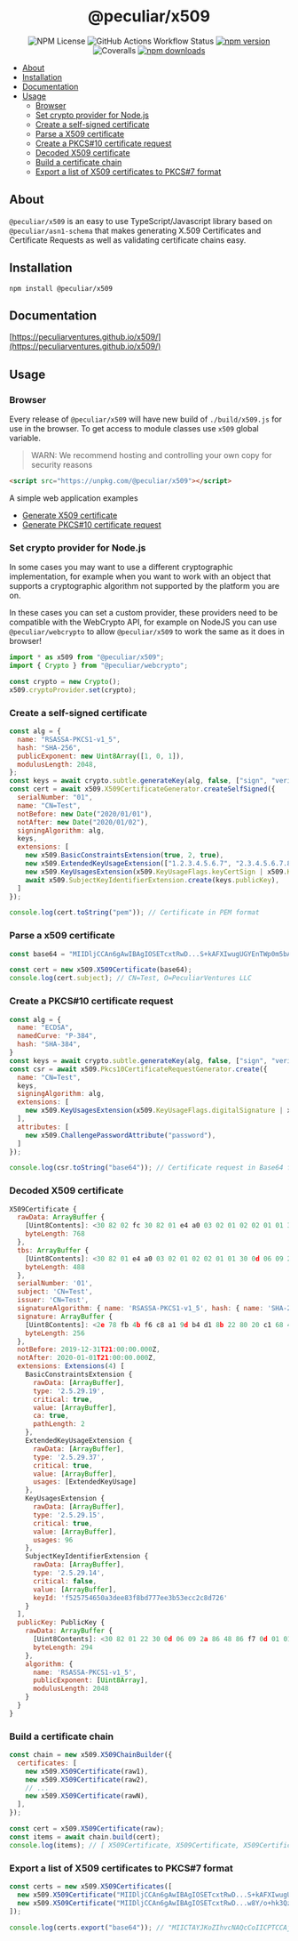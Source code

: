 <h1 align="center">
  @peculiar/x509
</h1>

<div align="center">

![NPM License](https://img.shields.io/npm/l/@peculiar/x509)
![GitHub Actions Workflow Status](https://img.shields.io/github/actions/workflow/status/PeculiarVentures/x509/test.yml?label=test)
[![npm version](https://img.shields.io/npm/v/@peculiar/x509.svg)](https://www.npmjs.com/package/@peculiar/x509)
![Coveralls](https://img.shields.io/coverallsCoverage/github/PeculiarVentures/x509)
[![npm downloads](https://img.shields.io/npm/dm/@peculiar/x509.svg)](https://www.npmjs.com/package/@peculiar/x509)

</div>

- [About](#about)
- [Installation](#installation)
- [Documentation](#documentation)
- [Usage](#usage)
  - [Browser](#browser)
  - [Set crypto provider for Node.js](#set-crypto-provider-for-nodejs)
  - [Create a self-signed certificate](#create-a-self-signed-certificate)
  - [Parse a X509 certificate](#parse-a-x509-certificate)
  - [Create a PKCS#10 certificate request](#create-a-pkcs10-certificate-request)
  - [Decoded X509 certificate](#decoded-x509-certificate)
  - [Build a certificate chain](#build-a-certificate-chain)
  - [Export a list of X509 certificates to PKCS#7 format](#export-a-list-of-x509-certificates-to-pkcs7-format)

## About

`@peculiar/x509` is an easy to use TypeScript/Javascript library based on `@peculiar/asn1-schema` that makes generating X.509 Certificates and Certificate Requests as well as validating certificate chains easy.

## Installation

```
npm install @peculiar/x509
```

## Documentation

[https://peculiarventures.github.io/x509/](https://peculiarventures.github.io/x509/)

## Usage

### Browser

Every release of `@peculiar/x509` will have new build of `./build/x509.js` for use in the browser. To get access to module classes use `x509` global variable.

> WARN: We recommend hosting and controlling your own copy for security reasons

```html
<script src="https://unpkg.com/@peculiar/x509"></script>
```

A simple web application examples
  - [Generate X509 certificate](https://codesandbox.io/s/generate-cert-fjwfh)
  - [Generate PKCS#10 certificate request](https://codesandbox.io/s/generate-csr-0qhed)

### Set crypto provider for Node.js

In some cases you may want to use a different cryptographic implementation, for example when you want to work with an object that supports a cryptographic algorithm not supported by the platform you are on.

In these cases you can set a custom provider, these providers need to be compatible with the WebCrypto API, for example on NodeJS you can use `@peculiar/webcrypto` to allow `@peculiar/x509` to work the same as it does in browser!

```js
import * as x509 from "@peculiar/x509";
import { Crypto } from "@peculiar/webcrypto";

const crypto = new Crypto();
x509.cryptoProvider.set(crypto);
```

### Create a self-signed certificate
```js
const alg = {
  name: "RSASSA-PKCS1-v1_5",
  hash: "SHA-256",
  publicExponent: new Uint8Array([1, 0, 1]),
  modulusLength: 2048,
};
const keys = await crypto.subtle.generateKey(alg, false, ["sign", "verify"]);
const cert = await x509.X509CertificateGenerator.createSelfSigned({
  serialNumber: "01",
  name: "CN=Test",
  notBefore: new Date("2020/01/01"),
  notAfter: new Date("2020/01/02"),
  signingAlgorithm: alg,
  keys,
  extensions: [
    new x509.BasicConstraintsExtension(true, 2, true),
    new x509.ExtendedKeyUsageExtension(["1.2.3.4.5.6.7", "2.3.4.5.6.7.8"], true),
    new x509.KeyUsagesExtension(x509.KeyUsageFlags.keyCertSign | x509.KeyUsageFlags.cRLSign, true),
    await x509.SubjectKeyIdentifierExtension.create(keys.publicKey),
  ]
});

console.log(cert.toString("pem")); // Certificate in PEM format
```

### Parse a x509 certificate
```js
const base64 = "MIIDljCCAn6gAwIBAgIOSETcxtRwD...S+kAFXIwugUGYEnTWp0m5bAn5NlD314IEOg4mnS8Q==";

const cert = new x509.X509Certificate(base64);
console.log(cert.subject); // CN=Test, O=PeculiarVentures LLC
```

### Create a PKCS#10 certificate request
```js
const alg = {
  name: "ECDSA",
  namedCurve: "P-384",
  hash: "SHA-384",
}
const keys = await crypto.subtle.generateKey(alg, false, ["sign", "verify"]);
const csr = await x509.Pkcs10CertificateRequestGenerator.create({
  name: "CN=Test",
  keys,
  signingAlgorithm: alg,
  extensions: [
    new x509.KeyUsagesExtension(x509.KeyUsageFlags.digitalSignature | x509.KeyUsageFlags.keyEncipherment),
  ],
  attributes: [
    new x509.ChallengePasswordAttribute("password"),
  ]
});

console.log(csr.toString("base64")); // Certificate request in Base64 format
```

### Decoded X509 certificate
```js
X509Certificate {
  rawData: ArrayBuffer {
    [Uint8Contents]: <30 82 02 fc 30 82 01 e4 a0 03 02 01 02 02 01 01 30 0d 06 09 2a 86 48 86 f7 0d 01 01 0b 05 00 30 0f 31 0d 30 0b 06 03 55 04 03 13 04 54 65 73 74 30 1e 17 0d 31 39 31 32 33 31 32 31 30 30 30 30 5a 17 0d 32 30 30 31 30 31 32 31 30 30 30 30 5a 30 0f 31 0d 30 0b 06 03 55 04 03 13 04 54 65 73 74 30 82 01 ... 668 more bytes>,
    byteLength: 768
  },
  tbs: ArrayBuffer {
    [Uint8Contents]: <30 82 01 e4 a0 03 02 01 02 02 01 01 30 0d 06 09 2a 86 48 86 f7 0d 01 01 0b 05 00 30 0f 31 0d 30 0b 06 03 55 04 03 13 04 54 65 73 74 30 1e 17 0d 31 39 31 32 33 31 32 31 30 30 30 30 5a 17 0d 32 30 30 31 30 31 32 31 30 30 30 30 5a 30 0f 31 0d 30 0b 06 03 55 04 03 13 04 54 65 73 74 30 82 01 22 30 0d 06 ... 388 more bytes>,
    byteLength: 488
  },
  serialNumber: '01',
  subject: 'CN=Test',
  issuer: 'CN=Test',
  signatureAlgorithm: { name: 'RSASSA-PKCS1-v1_5', hash: { name: 'SHA-256' } },
  signature: ArrayBuffer {
    [Uint8Contents]: <2e 78 fb 4b f6 c8 a1 9d b4 d1 8b 22 80 20 c1 68 46 39 a6 11 d1 a9 7a 13 03 8d 1e 0e 5e 87 b5 33 2a ba 44 1b 96 6d 91 e7 fd c0 ce b7 93 fe e4 df d3 d0 57 7c 9a eb 7e 3e 8b ed c6 07 ad 80 df fd 8f f7 ce 26 07 db 0e 9f af e6 cb 70 02 2d 17 9f f5 c1 0d ef d6 cf 1d ec 78 a0 dd 5d 46 2a 60 08 71 74 2c 26 ... 156 more bytes>,
    byteLength: 256
  },
  notBefore: 2019-12-31T21:00:00.000Z,
  notAfter: 2020-01-01T21:00:00.000Z,
  extensions: Extensions(4) [
    BasicConstraintsExtension {
      rawData: [ArrayBuffer],
      type: '2.5.29.19',
      critical: true,
      value: [ArrayBuffer],
      ca: true,
      pathLength: 2
    },
    ExtendedKeyUsageExtension {
      rawData: [ArrayBuffer],
      type: '2.5.29.37',
      critical: true,
      value: [ArrayBuffer],
      usages: [ExtendedKeyUsage]
    },
    KeyUsagesExtension {
      rawData: [ArrayBuffer],
      type: '2.5.29.15',
      critical: true,
      value: [ArrayBuffer],
      usages: 96
    },
    SubjectKeyIdentifierExtension {
      rawData: [ArrayBuffer],
      type: '2.5.29.14',
      critical: false,
      value: [ArrayBuffer],
      keyId: 'f525754650a3dee83f8bd777ee3b53ecc2c8d726'
    }
  ],
  publicKey: PublicKey {
    rawData: ArrayBuffer {
      [Uint8Contents]: <30 82 01 22 30 0d 06 09 2a 86 48 86 f7 0d 01 01 01 05 00 03 82 01 0f 00 30 82 01 0a 02 82 01 01 00 b6 f4 f1 cf dd 26 a1 23 45 b6 6e 4e ec 3e 20 8a 3f 90 ec 84 46 49 87 a2 05 c5 eb da ac 84 37 eb a3 bf 46 b5 8e 82 75 25 8a 80 19 10 79 13 c0 13 6c 29 df 56 44 1c ec f8 7b 34 0a f2 13 41 b5 53 98 e1 f5 ... 194 more bytes>,
      byteLength: 294
    },
    algorithm: {
      name: 'RSASSA-PKCS1-v1_5',
      publicExponent: [Uint8Array],
      modulusLength: 2048
    }
  }
}
```

### Build a certificate chain
```js
const chain = new x509.X509ChainBuilder({
  certificates: [
    new x509.X509Certificate(raw1),
    new x509.X509Certificate(raw2),
    // ...
    new x509.X509Certificate(rawN),
  ],
});

const cert = x509.X509Certificate(raw);
const items = await chain.build(cert);
console.log(items); // [ X509Certificate, X509Certificate, X509Certificate ]
```

### Export a list of X509 certificates to PKCS#7 format
```js
const certs = new x509.X509Certificates([
  new x509.X509Certificate("MIIDljCCAn6gAwIBAgIOSETcxtRwD...S+kAFXIwugUGYEnTWp0m5bAn5NlD314IEOg4mnS8Q=="),
  new x509.X509Certificate("MIIDljCCAn6gAwIBAgIOSETcxtRwD...w8Y/o+hk3QzNBVa3ZUvzDhVAmamQflvw3lXMm/JG4U="),
]);

console.log(certs.export("base64")); // "MIICTAYJKoZIhvcNAQcCoIICPTCCAjkCAQAxADACBgCgggIq...F7EZPNo3pjbfznpIilRMRrmwf5dkgCdSKDdE94xAA==");
```
